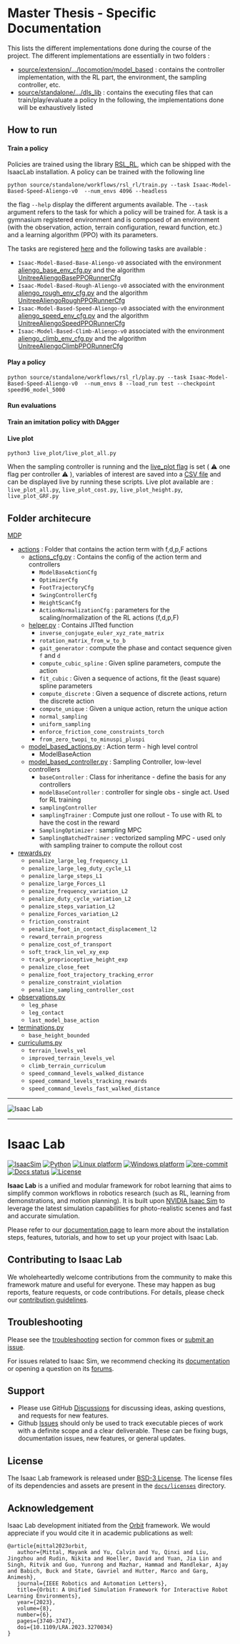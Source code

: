 # Master Thesis - Specific Documentation


This lists the different implementations done during the course of the project. The different implementations are essentially in two folders :
- [source/extension/.../locomotion/model_based](/source/extensions/omni.isaac.lab_tasks/omni/isaac/lab_tasks/manager_based/locomotion/model_based) : contains the controller implementation, with the RL part, the environment, the sampling controller, etc. 
- [source/standalone/.../dls_lib](source/standalone/workflows/dls_lib) : contains the executing files that can train/play/evaluate a policy
In the following, the implementations done will be exhaustively listed

## How to run
#### Train a policy
Policies are trained using the library [RSL_RL](https://github.com/leggedrobotics/rsl_rl), which can be shipped with the IsaacLab installation. A policy can be trained with the following line
```
python source/standalone/workflows/rsl_rl/train.py --task Isaac-Model-Based-Speed-Aliengo-v0  --num_envs 4096 --headless
```
the flag `--help` display the different arguments available. The `--task` argument refers to the task for which a policy will be trained for. A task is a gymnasium registered environment and is composed of an environment (with the observation, action, terrain configuration, reward function, etc.) and a learning algorithm (PPO) with its parameters. 

The tasks are registered [here](source/extensions/omni.isaac.lab_tasks/omni/isaac/lab_tasks/manager_based/locomotion/model_based/config/unitree_aliengo/__init__.py) and the following tasks are available :
- `Isaac-Model-Based-Base-Aliengo-v0` associated with the environment [aliengo_base_env_cfg.py](source/extensions/omni.isaac.lab_tasks/omni/isaac/lab_tasks/manager_based/locomotion/model_based/config/unitree_aliengo/aliengo_base_env_cfg.py) and the algorithm [UnitreeAliengoBasePPORunnerCfg](/source/extensions/omni.isaac.lab_tasks/omni/isaac/lab_tasks/manager_based/locomotion/model_based/config/unitree_aliengo/agents/rsl_rl_cfg.py#L15C7-L15C37)
- `Isaac-Model-Based-Rough-Aliengo-v0` associated with the environment [aliengo_rough_env_cfg.py](source/extensions/omni.isaac.lab_tasks/omni/isaac/lab_tasks/manager_based/locomotion/model_based/config/unitree_aliengo/aliengo_rough_env_cfg.py) and the algorithm [UnitreeAliengoRoughPPORunnerCfg](source/extensions/omni.isaac.lab_tasks/omni/isaac/lab_tasks/manager_based/locomotion/model_based/config/unitree_aliengo/agents/rsl_rl_cfg.py#L45C7-L45C38) 
- `Isaac-Model-Based-Speed-Aliengo-v0` associated with the environment [aliengo_speed_env_cfg.py](source/extensions/omni.isaac.lab_tasks/omni/isaac/lab_tasks/manager_based/locomotion/model_based/config/unitree_aliengo/aliengo_speed_env_cfg.py) and the algorithm [UnitreeAliengoSpeedPPORunnerCfg](/source/extensions/omni.isaac.lab_tasks/omni/isaac/lab_tasks/manager_based/locomotion/model_based/config/unitree_aliengo/agents/rsl_rl_cfg.py#L75) 
- `Isaac-Model-Based-Climb-Aliengo-v0` associated with the environment [aliengo_climb_env_cfg.py](source/extensions/omni.isaac.lab_tasks/omni/isaac/lab_tasks/manager_based/locomotion/model_based/config/unitree_aliengo/aliengo_climb_env_cfg.py) and the algorithm [UnitreeAliengoClimbPPORunnerCfg](/source/extensions/omni.isaac.lab_tasks/omni/isaac/lab_tasks/manager_based/locomotion/model_based/config/unitree_aliengo/agents/rsl_rl_cfg.py#L105) 

#### Play a policy 
```
python source/standalone/workflows/rsl_rl/play.py --task Isaac-Model-Based-Speed-Aliengo-v0  --num_envs 8 --load_run test --checkpoint speed96_model_5000
```

#### Run evaluations

#### Train an imitation policy with DAgger

#### Live plot
```
python3 live_plot/live_plot_all.py
```
When the sampling controller is running and the [live_plot flag](/source/extensions/omni.isaac.lab_tasks/omni/isaac/lab_tasks/manager_based/locomotion/model_based/mdp/actions/model_base_controller.py#L798) is set ( :warning: one flag per controller :warning: ), variables of interest are saved into a [CSV file](/live_variable) and can be displayed live by running these scripts. 
Live plot available are : `live_plot_all.py`, `live_plot_cost.py`, `live_plot_height.py`, `live_plot_GRF.py`

## Folder architecure
[MDP](/source/extensions/omni.isaac.lab_tasks/omni/isaac/lab_tasks/manager_based/locomotion/model_based/mdp)
- [actions](/source/extensions/omni.isaac.lab_tasks/omni/isaac/lab_tasks/manager_based/locomotion/model_based/mdp/actions) : Folder that contains the action term with f,d,p,F actions
   - [actions_cfg.py](/source/extensions/omni.isaac.lab_tasks/omni/isaac/lab_tasks/manager_based/locomotion/model_based/mdp/actions/actions_cfg.py) : Contains the config of the action term and controllers
      - `ModelBaseActionCfg`
      - `OptimizerCfg`
      - `FootTrajectoryCfg`
      - `SwingControllerCfg`
      - `HeightScanCfg`
      - `ActionNormalizationCfg` : parameters for the scaling/normalization of the RL actions (f,d,p,F)
   - [helper.py](/source/extensions/omni.isaac.lab_tasks/omni/isaac/lab_tasks/manager_based/locomotion/model_based/mdp/actions/helper.py) : Contains JITted function
      - `inverse_conjugate_euler_xyz_rate_matrix`
      - `rotation_matrix_from_w_to_b`
      - `gait_generator` : compute the phase and contact sequence given `f` and `d`
      - `compute_cubic_spline` : Given spline parameters, compute the action
      - `fit_cubic` : Given a sequence of actions, fit the (least square) spline parameters
      - `compute_discrete` : Given a sequence of discrete actions, return the discrete action
      - `compute_unique` : Given a unique action, return the unique action 
      - `normal_sampling`
      - `uniform_sampling`
      - `enforce_friction_cone_constraints_torch`
      - `from_zero_twopi_to_minuspi_pluspi`
   - [model_based_actions.py](/source/extensions/omni.isaac.lab_tasks/omni/isaac/lab_tasks/manager_based/locomotion/model_based/mdp/actions/model_based_actions.py) : Action term - high level control
      - ModelBaseAction
   - [model_based_controller.py](/source/extensions/omni.isaac.lab_tasks/omni/isaac/lab_tasks/manager_based/locomotion/model_based/mdp/actions/model_based_controller.py) : Sampling Controller, low-level controllers
      - `baseController` : Class for inheritance - define the basis for any controllers
      - `modelBaseController` : controller for single obs - single act. Used for RL training
      - `samplingController`
      - `samplingTrainer` : Compute just one rollout - To use with RL to have the cost in the reward
      - `SamplingOptimizer` : sampling MPC
      - `SamplingBatchedTrainer` : vectorized sampling MPC - used only with sampling trainer to compute the rollout cost
- [rewards.py](/source/extensions/omni.isaac.lab_tasks/omni/isaac/lab_tasks/manager_based/locomotion/model_based/mdp/rewards.py)
   - `penalize_large_leg_frequency_L1`
   - `penalize_large_leg_duty_cycle_L1`
   - `penalize_large_steps_L1`
   - `penalize_large_Forces_L1`
   - `penalize_frequency_variation_L2`
   - `penalize_duty_cycle_variation_L2`
   - `penalize_steps_variation_L2`
   - `penalize_Forces_variation_L2`
   - `friction_constraint`
   - `penalize_foot_in_contact_displacement_l2`
   - `reward_terrain_progress`
   - `penalize_cost_of_transport`
   - `soft_track_lin_vel_xy_exp`
   - `track_proprioceptive_height_exp`
   - `penalize_close_feet`
   - `penalize_foot_trajectory_tracking_error`
   - `penalize_constraint_violation`
   - `penalize_sampling_controller_cost`
- [observations.py](/source/extensions/omni.isaac.lab_tasks/omni/isaac/lab_tasks/manager_based/locomotion/model_based/mdp/observations.py)
   - `leg_phase`
   - `leg_contact`
   - `last_model_base_action`
- [terminations.py](/source/extensions/omni.isaac.lab_tasks/omni/isaac/lab_tasks/manager_based/locomotion/model_based/mdp/terminations.py)
   - `base_height_bounded`
- [curriculums.py](/source/extensions/omni.isaac.lab_tasks/omni/isaac/lab_tasks/manager_based/locomotion/model_based/mdp/curriculums.py)
   - `terrain_levels_vel`
   - `improved_terrain_levels_vel`
   - `climb_terrain_curriculum`
   - `speed_command_levels_walked_distance`
   - `speed_command_levels_tracking_rewards`
   - `speed_command_levels_fast_walked_distance`


---
![Isaac Lab](docs/source/_static/isaaclab.jpg)

---

# Isaac Lab

[![IsaacSim](https://img.shields.io/badge/IsaacSim-4.0-silver.svg)](https://docs.omniverse.nvidia.com/isaacsim/latest/overview.html)
[![Python](https://img.shields.io/badge/python-3.10-blue.svg)](https://docs.python.org/3/whatsnew/3.10.html)
[![Linux platform](https://img.shields.io/badge/platform-linux--64-orange.svg)](https://releases.ubuntu.com/20.04/)
[![Windows platform](https://img.shields.io/badge/platform-windows--64-orange.svg)](https://www.microsoft.com/en-us/)
[![pre-commit](https://img.shields.io/badge/pre--commit-enabled-brightgreen?logo=pre-commit&logoColor=white)](https://pre-commit.com/)
[![Docs status](https://img.shields.io/badge/docs-passing-brightgreen.svg)](https://isaac-sim.github.io/IsaacLab)
[![License](https://img.shields.io/badge/license-BSD--3-yellow.svg)](https://opensource.org/licenses/BSD-3-Clause)


**Isaac Lab** is a unified and modular framework for robot learning that aims to simplify common workflows
in robotics research (such as RL, learning from demonstrations, and motion planning). It is built upon
[NVIDIA Isaac Sim](https://docs.omniverse.nvidia.com/isaacsim/latest/overview.html) to leverage the latest
simulation capabilities for photo-realistic scenes and fast and accurate simulation.

Please refer to our [documentation page](https://isaac-sim.github.io/IsaacLab) to learn more about the
installation steps, features, tutorials, and how to set up your project with Isaac Lab.

## Contributing to Isaac Lab

We wholeheartedly welcome contributions from the community to make this framework mature and useful for everyone.
These may happen as bug reports, feature requests, or code contributions. For details, please check our
[contribution guidelines](https://isaac-sim.github.io/IsaacLab/source/refs/contributing.html).

## Troubleshooting

Please see the [troubleshooting](https://isaac-sim.github.io/IsaacLab/source/refs/troubleshooting.html) section for
common fixes or [submit an issue](https://github.com/isaac-sim/IsaacLab/issues).

For issues related to Isaac Sim, we recommend checking its [documentation](https://docs.omniverse.nvidia.com/app_isaacsim/app_isaacsim/overview.html)
or opening a question on its [forums](https://forums.developer.nvidia.com/c/agx-autonomous-machines/isaac/67).

## Support

* Please use GitHub [Discussions](https://github.com/isaac-sim/IsaacLab/discussions) for discussing ideas, asking questions, and requests for new features.
* Github [Issues](https://github.com/isaac-sim/IsaacLab/issues) should only be used to track executable pieces of work with a definite scope and a clear deliverable. These can be fixing bugs, documentation issues, new features, or general updates.

## License

The Isaac Lab framework is released under [BSD-3 License](LICENSE). The license files of its dependencies and assets are present in the [`docs/licenses`](docs/licenses) directory.

## Acknowledgement

Isaac Lab development initiated from the [Orbit](https://isaac-orbit.github.io/) framework. We would appreciate if you would cite it in academic publications as well:

```
@article{mittal2023orbit,
   author={Mittal, Mayank and Yu, Calvin and Yu, Qinxi and Liu, Jingzhou and Rudin, Nikita and Hoeller, David and Yuan, Jia Lin and Singh, Ritvik and Guo, Yunrong and Mazhar, Hammad and Mandlekar, Ajay and Babich, Buck and State, Gavriel and Hutter, Marco and Garg, Animesh},
   journal={IEEE Robotics and Automation Letters},
   title={Orbit: A Unified Simulation Framework for Interactive Robot Learning Environments},
   year={2023},
   volume={8},
   number={6},
   pages={3740-3747},
   doi={10.1109/LRA.2023.3270034}
}
```
